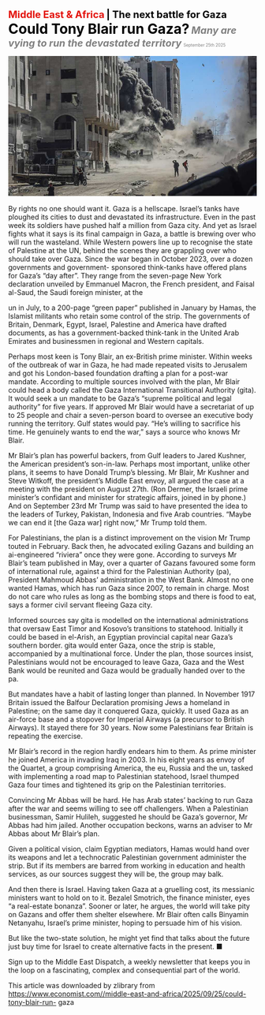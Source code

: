 <span style="color:#E3120B; font-size:14.9pt; font-weight:bold;">Middle East & Africa</span> <span style="color:#000000; font-size:14.9pt; font-weight:bold;">| The next battle for Gaza</span>
<span style="color:#000000; font-size:21.0pt; font-weight:bold;">Could Tony Blair run Gaza?</span>
<span style="color:#808080; font-size:14.9pt; font-weight:bold; font-style:italic;">Many are vying to run the devastated territory</span>
<span style="color:#808080; font-size:6.2pt;">September 25th 2025</span>

![](../images/033_Could_Tony_Blair_run_Gaza/p0145_img01.jpeg)

By rights no one should want it. Gaza is a hellscape. Israel’s tanks have ploughed its cities to dust and devastated its infrastructure. Even in the past week its soldiers have pushed half a million from Gaza city. And yet as Israel fights what it says is its final campaign in Gaza, a battle is brewing over who will run the wasteland. While Western powers line up to recognise the state of Palestine at the UN, behind the scenes they are grappling over who should take over Gaza. Since the war began in October 2023, over a dozen governments and government- sponsored think-tanks have offered plans for Gaza’s “day after”. They range from the seven-page New York declaration unveiled by Emmanuel Macron, the French president, and Faisal al-Saud, the Saudi foreign minister, at the

un in July, to a 200-page “green paper” published in January by Hamas, the Islamist militants who retain some control of the strip. The governments of Britain, Denmark, Egypt, Israel, Palestine and America have drafted documents, as has a government-backed think-tank in the United Arab Emirates and businessmen in regional and Western capitals.

Perhaps most keen is Tony Blair, an ex-British prime minister. Within weeks of the outbreak of war in Gaza, he had made repeated visits to Jerusalem and got his London-based foundation drafting a plan for a post-war mandate. According to multiple sources involved with the plan, Mr Blair could head a body called the Gaza International Transitional Authority (gita). It would seek a un mandate to be Gaza’s “supreme political and legal authority” for five years. If approved Mr Blair would have a secretariat of up to 25 people and chair a seven-person board to oversee an executive body running the territory. Gulf states would pay. “He’s willing to sacrifice his time. He genuinely wants to end the war,” says a source who knows Mr Blair.

Mr Blair’s plan has powerful backers, from Gulf leaders to Jared Kushner, the American president’s son-in-law. Perhaps most important, unlike other plans, it seems to have Donald Trump’s blessing. Mr Blair, Mr Kushner and Steve Witkoff, the president’s Middle East envoy, all argued the case at a meeting with the president on August 27th. (Ron Dermer, the Israeli prime minister’s confidant and minister for strategic affairs, joined in by phone.) And on September 23rd Mr Trump was said to have presented the idea to the leaders of Turkey, Pakistan, Indonesia and five Arab countries. “Maybe we can end it [the Gaza war] right now,” Mr Trump told them.

For Palestinians, the plan is a distinct improvement on the vision Mr Trump touted in February. Back then, he advocated exiling Gazans and building an ai-engineered “riviera” once they were gone. According to surveys Mr Blair’s team published in May, over a quarter of Gazans favoured some form of international rule, against a third for the Palestinian Authority (pa), President Mahmoud Abbas’ administration in the West Bank. Almost no one wanted Hamas, which has run Gaza since 2007, to remain in charge. Most do not care who rules as long as the bombing stops and there is food to eat, says a former civil servant fleeing Gaza city.

Informed sources say gita is modelled on the international administrations that oversaw East Timor and Kosovo’s transitions to statehood. Initially it could be based in el-Arish, an Egyptian provincial capital near Gaza’s southern border. gita would enter Gaza, once the strip is stable, accompanied by a multinational force. Under the plan, those sources insist, Palestinians would not be encouraged to leave Gaza, Gaza and the West Bank would be reunited and Gaza would be gradually handed over to the pa.

But mandates have a habit of lasting longer than planned. In November 1917 Britain issued the Balfour Declaration promising Jews a homeland in Palestine; on the same day it conquered Gaza, quickly. It used Gaza as an air-force base and a stopover for Imperial Airways (a precursor to British Airways). It stayed there for 30 years. Now some Palestinians fear Britain is repeating the exercise.

Mr Blair’s record in the region hardly endears him to them. As prime minister he joined America in invading Iraq in 2003. In his eight years as envoy of the Quartet, a group comprising America, the eu, Russia and the un, tasked with implementing a road map to Palestinian statehood, Israel thumped Gaza four times and tightened its grip on the Palestinian territories.

Convincing Mr Abbas will be hard. He has Arab states’ backing to run Gaza after the war and seems willing to see off challengers. When a Palestinian businessman, Samir Hulileh, suggested he should be Gaza’s governor, Mr Abbas had him jailed. Another occupation beckons, warns an adviser to Mr Abbas about Mr Blair’s plan.

Given a political vision, claim Egyptian mediators, Hamas would hand over its weapons and let a technocratic Palestinian government administer the strip. But if its members are barred from working in education and health services, as our sources suggest they will be, the group may balk.

And then there is Israel. Having taken Gaza at a gruelling cost, its messianic ministers want to hold on to it. Bezalel Smotrich, the finance minister, eyes “a real-estate bonanza”. Sooner or later, he argues, the world will take pity on Gazans and offer them shelter elsewhere. Mr Blair often calls Binyamin Netanyahu, Israel’s prime minister, hoping to persuade him of his vision.

But like the two-state solution, he might yet find that talks about the future just buy time for Israel to create alternative facts in the present. ■

Sign up to the Middle East Dispatch, a weekly newsletter that keeps you in the loop on a fascinating, complex and consequential part of the world.

This article was downloaded by zlibrary from https://www.economist.com//middle-east-and-africa/2025/09/25/could-tony-blair-run- gaza